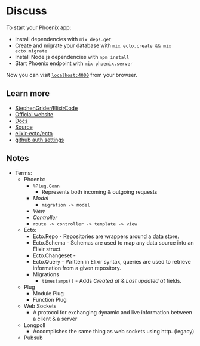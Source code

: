 # Discuss

To start your Phoenix app:

  * Install dependencies with `mix deps.get`
  * Create and migrate your database with `mix ecto.create && mix ecto.migrate`
  * Install Node.js dependencies with `npm install`
  * Start Phoenix endpoint with `mix phoenix.server`

Now you can visit [`localhost:4000`](http://localhost:4000) from your browser.

## Learn more

  * [StephenGrider/ElixirCode](https://github.com/StephenGrider/ElixirCode)
  * [Official website](http://www.phoenixframework.org/)
  * [Docs](https://hexdocs.pm/phoenix)
  * [Source](https://github.com/phoenixframework/phoenix)
  * [elixir-ecto/ecto](https://github.com/elixir-ecto/ecto)
  * [github auth settings](https://github.com/settings/applications)


## Notes

- Terms:
  - Phoenix:
    - `%Plug.Conn`
      - Represents both incoming & outgoing requests
    - *Model*
      - `migration -> model`
    - *View*
    - *Controller*
    - `route -> controller -> template -> view`
  - Ecto:
    - Ecto.Repo - Repositories are wrappers around a data store.
    - Ecto.Schema - Schemas are used to map any data source into an Elixir struct.
    - Ecto.Changeset - 
    - Ecto.Query - Written in Elixir syntax, queries are used to retrieve information from a given repository.
    - Migrations
      - `timestamps()` - Adds *Created at* & *Last updated at* fields.
  - Plug
    - Module Plug
    - Function Plug
  - Web Sockets
    - A protocol for exchanging dynamic and live information between a client & a server
  - Longpoll
    - Accomplishes the same thing as web sockets using http. (legacy)
  - Pubsub

